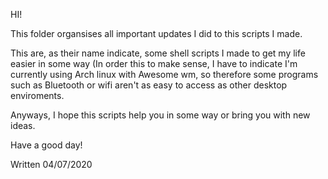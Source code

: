 
HI!

This folder organsises all important updates I did to this scripts I made. 

This are, as their name indicate, some shell scripts I made to get my life easier in 
some way (In order this to make sense, I have to indicate I'm currently using Arch linux 
with Awesome wm, so therefore some programs such as Bluetooth or wifi aren't as easy 
to access as other desktop enviroments. 

Anyways, I hope this scripts help you in some way or bring you with new ideas. 

Have a good day!

Written 04/07/2020

